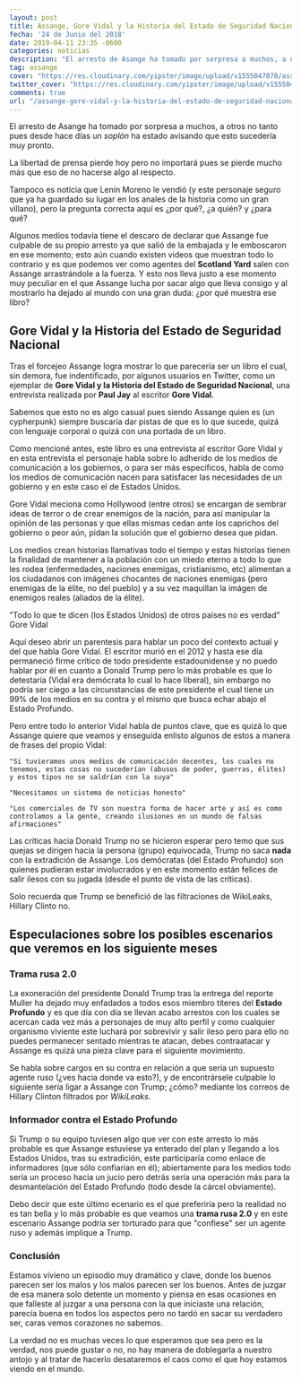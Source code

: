 ```yaml
---
layout: post
title: Assange, Gore Vidal y la Historia del Estado de Seguridad Nacional
fecha: '24 de Junio del 2018'
date: 2019-04-11 23:35 -0600
categories: noticias 
description: "El arresto de Asange ha tomado por sorpresa a muchos, a otros no tanto pues desde hace días un _soplón_ ha estado avisando que esto sucedería muy pronto."
tag: assange
cover: "https://res.cloudinary.com/yipster/image/upload/v1555047878/assange-gore-vidal-y-la-historia-del-estado-de-seguridad-nacional_dogpo7.jpg"
twitter_cover: "https://res.cloudinary.com/yipster/image/upload/v1555047878/assange-gore-vidal-y-la-historia-del-estado-de-seguridad-nacional_dogpo7.jpg" 
comments: true
url: "/assange-gore-vidal-y-la-historia-del-estado-de-seguridad-nacional"
---
```


El arresto de Asange ha tomado por sorpresa a muchos, a otros no tanto pues desde hace días un _soplón_ ha estado avisando que esto sucedería muy pronto.

La libertad de prensa pierde hoy pero no importará pues se pierde mucho más que eso de no hacerse algo al respecto.

Tampoco es noticia que Lenín Moreno le vendió (y este personaje seguro que ya ha guardado su lugar en los anales de la historia como un gran villano), pero la pregunta correcta aquí es ¿por qué?, ¿a quién? y ¿para qué?

Algunos medios todavía tiene el descaro de declarar que Assange fue culpable de su propio arresto ya que salió de la embajada y le emboscaron en ese momento; esto aún cuando existen videos que muestran todo lo contrario y es que podemos ver como agentes del __Scotland Yard__ salen con Assange arrastrándole a la fuerza. Y esto nos lleva justo a ese momento muy peculiar en el que Assange lucha por sacar algo que lleva consigo y al mostrarlo ha dejado al mundo con una gran duda: ¿por qué muestra ese libro?

## Gore Vidal y la Historia del Estado de Seguridad Nacional

Tras el forcejeo Assange logra mostrar lo que parecería ser un libro el cual, sin demora, fue indentificado, por algunos usuarios en Twitter, como un ejemplar de __Gore Vidal y la Historia del Estado de Seguridad Nacional__, una entrevista realizada por __Paul Jay__ al escritor __Gore Vidal__.

Sabemos que esto no es algo casual pues siendo Assange quien es (un cypherpunk) siempre buscaría dar pistas de que es lo que sucede, quizá con lenguaje corporal o quizá con una portada de un libro.

Como mencioné antes, este libro es una entrevista al escritor Gore Vidal y en esta entrevista el personaje habla sobre lo adherido de los medios de comunicación a los gobiernos, o para ser más específicos, habla de como los medios de comunicación nacen para satisfacer las necesidades de un gobierno y en este caso el de Estados Unidos.

Gore Vidal meciona como Hollywood (entre otros) se encargan de sembrar ideas de terror o de crear enemigos de la nación, para así manipular la opinión de las personas y que ellas mismas cedan ante los caprichos del gobierno o peor aún, pidan la solución que el gobierno desea que pidan.

Los medios crean historias llamativas todo el tiempo y estas historias tienen la finalidad de mantener a la población con un miedo eterno a todo lo que les rodea (enfermedades, naciones enemigas, cristianismo, etc) alimentan a los ciudadanos con imágenes chocantes de naciones enemigas (pero enemigas de la élite, no del pueblo) y a su vez maquillan la imágen de enemigos reales (aliados de la élite).

"Todo lo que te dicen (los Estados Unidos) de otros países no es verdad" Gore Vidal

Aquí deseo abrir un parentesis para hablar un poco del contexto actual y del que habla Gore Vidal. El escritor murió en el 2012 y hasta ese día permaneció firme crítico de todo presidente estadounidense y no puedo hablar por él en cuanto a Donald Trump pero lo más probable es que lo detestaría (Vidal era demócrata lo cual lo hace liberal), sin embargo no podría ser ciego a las circunstancias de este presidente el cual tiene un 99% de los medios en su contra y el mismo que busca echar abajo el Estado Profundo.

Pero entre todo lo anterior Vidal habla de puntos clave, que es quizá lo que Assange quiere que veamos y enseguida enlisto algunos de estos a manera de frases del propio Vidal:

    "Si tuvieramos unos medios de comunicación decentes, los cuales no tenemos, estas cosas no sucederían (abusos de poder, guerras, élites) y estos tipos no se saldrían con la suya"

    "Necesitamos un sistema de noticias honesto"

    "Los comerciales de TV son nuestra forma de hacer arte y así es como controlamos a la gente, creando ilusiones en un mundo de falsas afirmaciones"

Las críticas hacia Donald Trump no se hicieron esperar pero temo que sus quejas se dirigen hacia la persona (grupo) equivocada, Trump no saca __nada__ con la extradición de Assange. Los demócratas (del Estado Profundo) son quienes pudieran estar involucrados y en este momento están felices de salir ilesos con su jugada (desde el punto de vista de las críticas).

Solo recuerda que Trump se benefició de las filtraciones de WikiLeaks, Hillary Clinto no.

## Especulaciones sobre los posibles escenarios que veremos en los siguiente meses

### Trama rusa 2.0

La exoneración del presidente Donald Trump tras la entrega del reporte Muller ha dejado muy enfadados a todos esos miembro títeres del __Estado Profundo__ y es que día con día se llevan acabo arrestos con los cuales se acercan cada vez más a personajes de muy alto perfil y como cualquier organismo viviente este luchará por sobrevivir y salir ileso pero para ello no puedes permanecer sentado mientras te atacan, debes contraatacar y Assange es quizá una pieza clave para el siguiente movimiento.

Se habla sobre cargos en su contra en relación a que sería un supuesto agente ruso (¿ves hacia donde va esto?), y de encontrársele culpable lo siguiente sería ligar a Assange con Trump; ¿cómo? mediante los correos de Hillary Clinton filtrados por _WikiLeaks_.

### Informador contra el Estado Profundo

Si Trump o su equipo tuviesen algo que ver con este arresto lo más probable es que Assange estuviese ya enterado del plan y llegando a los Estados Unidos, tras su extradición, este participaría como enlace de informadores (que sólo confiarían en él); abiertamente para los medios todo sería un proceso hacia un jucio pero detrás sería una operación más para la desmantelación del Estado Profundo (todo desde la cárcel obviamente).

Debo decir que este último ecenario es el que preferiría pero la realidad no es tan bella y lo más probable es que veamos una __trama rusa 2.0__ y en este escenario Assange podría ser torturado para que "confiese" ser un agente ruso y además implique a Trump.

### Conclusión

Estamos vivieno un episodio muy dramático y clave, donde los buenos parecen ser los malos y los malos parecen ser los buenos. Antes de juzgar de esa manera solo detente un momento y piensa en esas ocasiones en que falleste al juzgar a una persona con la que iniciaste una relación, parecía buena en todos los aspectos pero no tardó en sacar su verdadero ser, caras vemos corazones no sabemos.

La verdad no es muchas veces lo que esperamos que sea pero es la verdad, nos puede gustar o no, no hay manera de doblegarla a nuestro antojo y al tratar de hacerlo desataremos el caos como el que hoy estamos viendo en el mundo.
